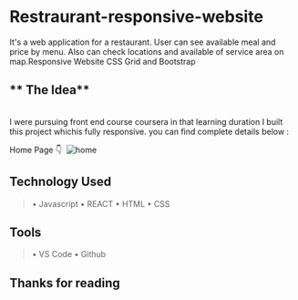 # Restraurant-responsive-website
It's a web application for a restaurant. User can see available meal and price by menu. Also can check locations and available of service area on map.Responsive Website CSS Grid and Bootstrap

## ** The Idea**
<br>
I were pursuing front end course coursera in that learning duration I built this project whichis fully responsive. you can find complete details below :


Home Page 👇
<img src="">
![home](https://user-images.githubusercontent.com/57341544/199537179-102b4563-5fb5-4303-be45-ca5bbfeaefab.png)

## Technology Used
> • Javascript
> • REACT
> • HTML
> • CSS

## Tools
> • VS Code
> • Github

## Thanks for reading

